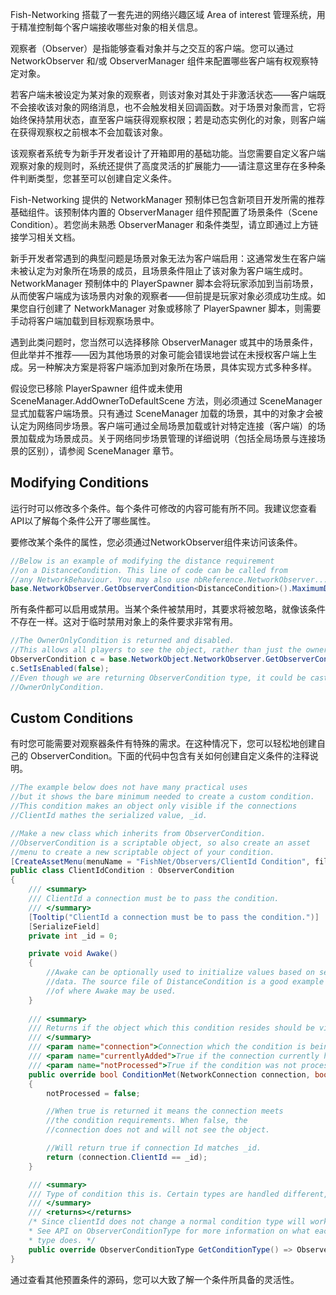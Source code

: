Fish-Networking 搭载了一套先进的网络兴趣区域 Area of interest 管理系统，用于精准控制每个客户端接收哪些对象的相关信息。

观察者（Observer）是指能够查看对象并与之交互的客户端。您可以通过 NetworkObserver 和/或 ObserverManager 组件来配置哪些客户端有权观察特定对象。

若客户端未被设定为某对象的观察者，则该对象对其处于非激活状态——客户端既不会接收该对象的网络消息，也不会触发相关回调函数。对于场景对象而言，它将始终保持禁用状态，直至客户端获得观察权限；若是动态实例化的对象，则客户端在获得观察权之前根本不会加载该对象。

该观察者系统专为新手开发者设计了开箱即用的基础功能。当您需要自定义客户端观察对象的规则时，系统还提供了高度灵活的扩展能力——请注意这里存在多种条件判断类型，您甚至可以创建自定义条件。

Fish-Networking 提供的 NetworkManager 预制体已包含新项目开发所需的推荐基础组件。该预制体内置的 ObserverManager 组件预配置了场景条件（Scene Condition）。若您尚未熟悉 ObserverManager 和条件类型，请立即通过上方链接学习相关文档。

新手开发者常遇到的典型问题是场景对象无法为客户端启用：这通常发生在客户端未被认定为对象所在场景的成员，且场景条件阻止了该对象为客户端生成时。NetworkManager 预制体中的 PlayerSpawner 脚本会将玩家添加到当前场景，从而使客户端成为该场景内对象的观察者——但前提是玩家对象必须成功生成。如果您自行创建了 NetworkManager 对象或移除了 PlayerSpawner 脚本，则需要手动将客户端加载到目标观察场景中。

遇到此类问题时，您当然可以选择移除 ObserverManager 或其中的场景条件，但此举并不推荐——因为其他场景的对象可能会错误地尝试在未授权客户端上生成。另一种解决方案是将客户端添加到对象所在场景，具体实现方式多种多样。

假设您已移除 PlayerSpawner 组件或未使用 SceneManager.AddOwnerToDefaultScene 方法，则必须通过 SceneManager 显式加载客户端场景。只有通过 SceneManager 加载的场景，其中的对象才会被认定为网络同步场景。客户端可通过全局场景加载或针对特定连接（客户端）的场景加载成为场景成员。关于网络同步场景管理的详细说明（包括全局场景与连接场景的区别），请参阅 SceneManager 章节。

## Modifying Conditions

运行时可以修改多个条件。每个条件可修改的内容可能有所不同。我建议您查看API以了解每个条件公开了哪些属性。

要修改某个条件的属性，您必须通过NetworkObserver组件来访问该条件。

```C#
//Below is an example of modifying the distance requirement
//on a DistanceCondition. This line of code can be called from
//any NetworkBehaviour. You may also use nbReference.NetworkObserver...
base.NetworkObserver.GetObserverCondition<DistanceCondition>().MaximumDistance = 10f;
```

所有条件都可以启用或禁用。当某个条件被禁用时，其要求将被忽略，就像该条件不存在一样。这对于临时禁用对象上的条件要求非常有用。

```C#
//The OwnerOnlyCondition is returned and disabled.
//This allows all players to see the object, rather than just the owner.
ObserverCondition c = base.NetworkObject.NetworkObserver.GetObserverCondition<OwnerOnlyCondition>();
c.SetIsEnabled(false);
//Even though we are returning ObserverCondition type, it could be casted to
//OwnerOnlyCondition.
```

## Custom Conditions

有时您可能需要对观察器条件有特殊的需求。在这种情况下，您可以轻松地创建自己的 ObserverCondition。下面的代码中包含有关如何创建自定义条件的注释说明。

```C#
//The example below does not have many practical uses
//but it shows the bare minimum needed to create a custom condition.
//This condition makes an object only visible if the connections
//ClientId mathes the serialized value, _id.

//Make a new class which inherits from ObserverCondition.
//ObserverCondition is a scriptable object, so also create an asset
//menu to create a new scriptable object of your condition.
[CreateAssetMenu(menuName = "FishNet/Observers/ClientId Condition", fileName = "New ClientId Condition")]
public class ClientIdCondition : ObserverCondition
{
    /// <summary>
    /// ClientId a connection must be to pass the condition.
    /// </summary>
    [Tooltip("ClientId a connection must be to pass the condition.")]
    [SerializeField]
    private int _id = 0;

    private void Awake()
    {
        //Awake can be optionally used to initialize values based on serialized
        //data. The source file of DistanceCondition is a good example
        //of where Awake may be used.
    }
    
    /// <summary>
    /// Returns if the object which this condition resides should be visible to connection.
    /// </summary>
    /// <param name="connection">Connection which the condition is being checked for.</param>
    /// <param name="currentlyAdded">True if the connection currently has visibility of this object.</param>
    /// <param name="notProcessed">True if the condition was not processed. This can be used to skip processing for performance. While output as true this condition result assumes the previous ConditionMet value.</param>
    public override bool ConditionMet(NetworkConnection connection, bool currentlyAdded, out bool notProcessed)
    {
        notProcessed = false;

        //When true is returned it means the connection meets
        //the condition requirements. When false, the
        //connection does not and will not see the object.

        //Will return true if connection Id matches _id.
        return (connection.ClientId == _id);
    }

    /// <summary>
    /// Type of condition this is. Certain types are handled different, such as Timed which are checked for changes at timed intervals.
    /// </summary>
    /// <returns></returns>
    /* Since clientId does not change a normal condition type will work.
    * See API on ObserverConditionType for more information on what each
    * type does. */
    public override ObserverConditionType GetConditionType() => ObserverConditionType.Normal;
}
```

通过查看其他预置条件的源码，您可以大致了解一个条件所具备的灵活性。